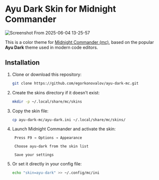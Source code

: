 # Ayu Dark Skin for Midnight Commander

![Screenshot From 2025-06-04 13-25-57](https://github.com/user-attachments/assets/cb6c0a03-4105-4b15-a9e7-00f1196aa30b)

This is a color theme for [Midnight Commander (mc)](https://midnight-commander.org/), based on the popular **Ayu Dark** theme used in modern code editors.

## Installation

1. Clone or download this repository:
   ```bash
   git clone https://github.com/egorkonovalov/ayu-dark-mc.git
   ```

2. Create the skins directory if it doesn't exist:
   ```bash
   mkdir -p ~/.local/share/mc/skins
   ```

3. Copy the skin file:
    ```bash
    cp ayu-dark-mc/ayu-dark.ini ~/.local/share/mc/skins/
    ```
4. Launch Midnight Commander and activate the skin:

        Press F9 → Options → Appearance

        Choose ayu-dark from the skin list

        Save your settings

5. Or set it directly in your config file:
   ```bash
   echo "skin=ayu-dark" >> ~/.config/mc/ini
   ```
